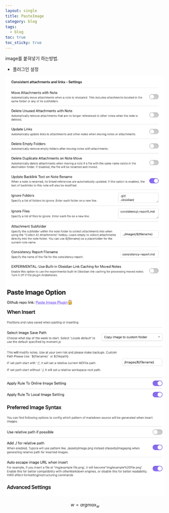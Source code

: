 ```yaml
---
layout: single
title: PasteImage
category: blog
tags:
  - blog
toc: true
toc_sticky: true
---
```

image를 붙혀넣기 하는방법.
- 플러그인 설정

![image-2024514177391.png](/images/2024-05-14-PasteImage/image-2024514177391.png)![image-2024514188851.png](/images/2024-05-14-PasteImage/image-2024514188851.png)

$$w = argmax _w$$